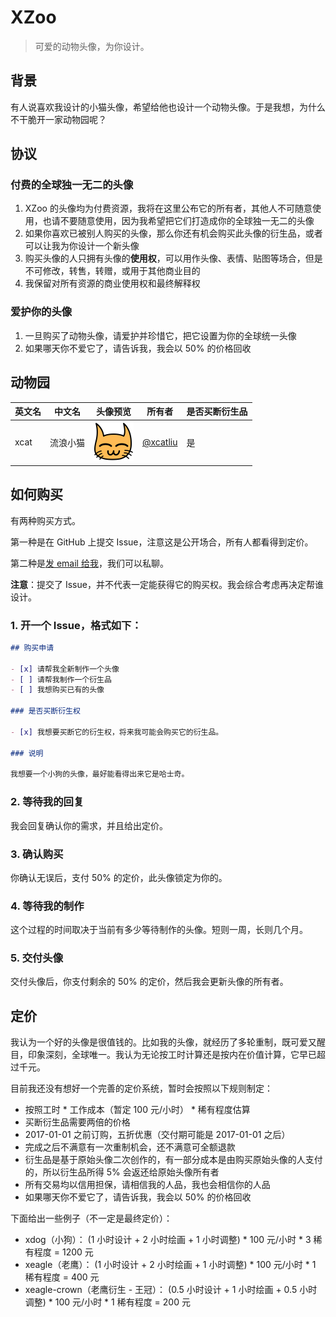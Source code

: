# XZoo

> 可爱的动物头像，为你设计。

## 背景

有人说喜欢我设计的小猫头像，希望给他也设计一个动物头像。于是我想，为什么不干脆开一家动物园呢？

## 协议

### 付费的全球独一无二的头像

1. XZoo 的头像均为付费资源，我将在这里公布它的所有者，其他人不可随意使用，也请不要随意使用，因为我希望把它们打造成你的全球独一无二的头像
2. 如果你喜欢已被别人购买的头像，那么你还有机会购买此头像的衍生品，或者可以让我为你设计一个新头像
3. 购买头像的人只拥有头像的**使用权**，可以用作头像、表情、贴图等场合，但是不可修改，转售，转赠，或用于其他商业目的
4. 我保留对所有资源的商业使用权和最终解释权

### 爱护你的头像

1. 一旦购买了动物头像，请爱护并珍惜它，把它设置为你的全球统一头像
2. 如果哪天你不爱它了，请告诉我，我会以 50% 的价格回收

## 动物园

英文名 | 中文名 | 头像预览 | 所有者 | 是否买断衍生品
------ | ------ | -------- | ------ | --------------
xcat | 流浪小猫 | <img src="img/xcat/xcat.png" alt="xcat" width="64" height="64"/> | [@xcatliu](https://github.com/xcatliu) | 是

## 如何购买

有两种购买方式。

第一种是在 GitHub 上提交 Issue，注意这是公开场合，所有人都看得到定价。

第二种是[发 email 给我](xcatliu@gmail.com)，我们可以私聊。

**注意**：提交了 Issue，并不代表一定能获得它的购买权。我会综合考虑再决定帮谁设计。

### 1. 开一个 Issue，格式如下：

```markdown
## 购买申请

- [x] 请帮我全新制作一个头像
- [ ] 请帮我制作一个衍生品
- [ ] 我想购买已有的头像

### 是否买断衍生权

- [x] 我想要买断它的衍生权，将来我可能会购买它的衍生品。

### 说明

我想要一个小狗的头像，最好能看得出来它是哈士奇。
```

### 2. 等待我的回复

我会回复确认你的需求，并且给出定价。

### 3. 确认购买

你确认无误后，支付 50% 的定价，此头像锁定为你的。

### 4. 等待我的制作

这个过程的时间取决于当前有多少等待制作的头像。短则一周，长则几个月。

### 5. 交付头像

交付头像后，你支付剩余的 50% 的定价，然后我会更新头像的所有者。

## 定价

我认为一个好的头像是很值钱的。比如我的头像，就经历了多轮重制，既可爱又醒目，印象深刻，全球唯一。我认为无论按工时计算还是按内在价值计算，它早已超过千元。

目前我还没有想好一个完善的定价系统，暂时会按照以下规则制定：

- 按照工时 * 工作成本（暂定 100 元/小时） * 稀有程度估算
- 买断衍生品需要两倍的价格
- 2017-01-01 之前订购，五折优惠（交付期可能是 2017-01-01 之后）
- 完成之后不满意有一次重制机会，还不满意可全额退款
- 衍生品是基于原始头像二次创作的，有一部分成本是由购买原始头像的人支付的，所以衍生品所得 5% 会返还给原始头像所有者
- 所有交易均以信用担保，请相信我的人品，我也会相信你的人品
- 如果哪天你不爱它了，请告诉我，我会以 50% 的价格回收

下面给出一些例子（不一定是最终定价）：

- xdog（小狗）： (1 小时设计 + 2 小时绘画 + 1 小时调整) * 100 元/小时 * 3 稀有程度 = 1200 元
- xeagle（老鹰）： (1 小时设计 + 2 小时绘画 + 1 小时调整) * 100 元/小时 * 1 稀有程度 = 400 元
- xeagle-crown（老鹰衍生 - 王冠）： (0.5 小时设计 + 1 小时绘画 + 0.5 小时调整) * 100 元/小时 * 1 稀有程度 = 200 元
